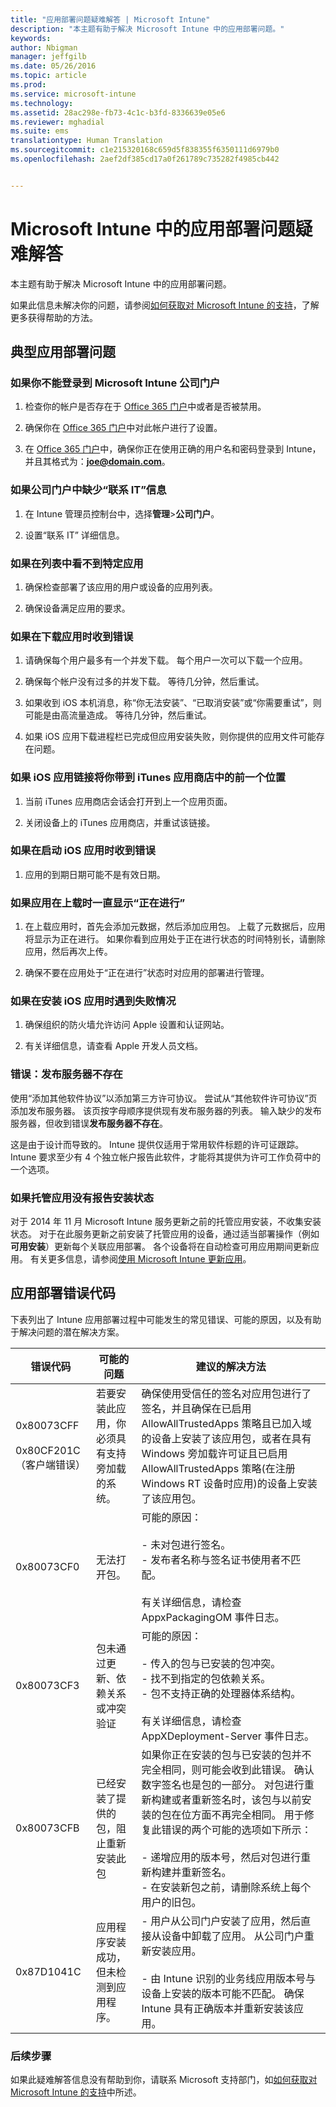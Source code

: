 ```yaml
---
title: "应用部署问题疑难解答 | Microsoft Intune"
description: "本主题有助于解决 Microsoft Intune 中的应用部署问题。"
keywords: 
author: Nbigman
manager: jeffgilb
ms.date: 05/26/2016
ms.topic: article
ms.prod: 
ms.service: microsoft-intune
ms.technology: 
ms.assetid: 28ac298e-fb73-4c1c-b3fd-8336639e05e6
ms.reviewer: mghadial
ms.suite: ems
translationtype: Human Translation
ms.sourcegitcommit: c1e215320168c659d5f838355f6350111d6979b0
ms.openlocfilehash: 2aef2df385cd17a0f261789c735282f4985cb442


---
```


# Microsoft Intune 中的应用部署问题疑难解答
本主题有助于解决 Microsoft Intune 中的应用部署问题。

如果此信息未解决你的问题，请参阅[如何获取对 Microsoft Intune 的支持](how-to-get-support-for-microsoft-intune.md)，了解更多获得帮助的方法。


## 典型应用部署问题

### 如果你不能登录到 Microsoft Intune 公司门户

1.  检查你的帐户是否存在于 [Office 365 门户](http://go.microsoft.com/fwlink/p/?LinkId=698854)中或者是否被禁用。

2.  确保你在 [Office 365 门户](http://go.microsoft.com/fwlink/p/?LinkId=698854)中对此帐户进行了设置。

3.  在 [Office 365 门户](http://go.microsoft.com/fwlink/p/?LinkId=698854)中，确保你正在使用正确的用户名和密码登录到 Intune，并且其格式为：**joe@domain.com**。

### 如果公司门户中缺少“联系 IT”信息

1.  在 Intune 管理员控制台中，选择**管理**&gt;**公司门户**。

2.  设置“联系 IT”  详细信息。

### 如果在列表中看不到特定应用

1.  确保检查部署了该应用的用户或设备的应用列表。

2.  确保设备满足应用的要求。

### 如果在下载应用时收到错误

1.  请确保每个用户最多有一个并发下载。 每个用户一次可以下载一个应用。

2.  确保每个帐户没有过多的并发下载。 等待几分钟，然后重试。

3.  如果收到 iOS 本机消息，称“你无法安装”、“已取消安装”或“你需要重试”，则可能是由高流量造成。 等待几分钟，然后重试。

4.  如果 iOS 应用下载进程栏已完成但应用安装失败，则你提供的应用文件可能存在问题。

### 如果 iOS 应用链接将你带到 iTunes 应用商店中的前一个位置

1.  当前 iTunes 应用商店会话会打开到上一个应用页面。

2.  关闭设备上的 iTunes 应用商店，并重试该链接。

### 如果在启动 iOS 应用时收到错误

1.  应用的到期日期可能不是有效日期。

### 如果应用在上载时一直显示“正在进行”

1.  在上载应用时，首先会添加元数据，然后添加应用包。 上载了元数据后，应用将显示为正在进行。 如果你看到应用处于正在进行状态的时间特别长，请删除应用，然后再次上传。

2.  确保不要在应用处于“正在进行”状态时对应用的部署进行管理。

### 如果在安装 iOS 应用时遇到失败情况

1.  确保组织的防火墙允许访问 Apple 设置和认证网站。

2.  有关详细信息，请查看 Apple 开发人员文档。

### 错误：发布服务器不存在
使用“添加其他软件协议”以添加第三方许可协议。 尝试从“其他软件许可协议”页添加发布服务器。 该页按字母顺序提供现有发布服务器的列表。
输入缺少的发布服务器，但收到错误**发布服务器不存在**。 

这是由于设计而导致的。 Intune 提供仅适用于常用软件标题的许可证跟踪。 Intune 要求至少有 4 个独立帐户报告此软件，才能将其提供为许可工作负荷中的一个选项。

### 如果托管应用没有报告安装状态

对于 2014 年 11 月 Microsoft Intune 服务更新之前的托管应用安装，不收集安装状态。 对于在此服务更新之前安装了托管应用的设备，通过适当部署操作（例如 **可用安装**）更新每个关联应用部署。 各个设备将在自动检查可用应用期间更新应用。 有关更多信息，请参阅[使用 Microsoft Intune 更新应用](/intune/deploy-use/update-apps-using-microsoft-intune)。

## <a name="BKMK_SoftDistErrorCodes"></a>应用部署错误代码
下表列出了 Intune 应用部署过程中可能发生的常见错误、可能的原因，以及有助于解决问题的潜在解决方案。

|错误代码|可能的问题|建议的解决方法|
|--------------|--------------------|------------------------|
|0x80073CFF<br /><br />0x80CF201C（客户端错误）|若要安装此应用，你必须具有支持旁加载的系统。|确保使用受信任的签名对应用包进行了签名，并且确保在已启用 AllowAllTrustedApps 策略且已加入域的设备上安装了该应用包，或者在具有 Windows 旁加载许可证且已启用 AllowAllTrustedApps 策略(在注册 Windows RT 设备时应用)的设备上安装了该应用包。|
|0x80073CF0|无法打开包。|可能的原因：<br /><br />-   未对包进行签名。<br />-   发布者名称与签名证书使用者不匹配。<br /><br />有关详细信息，请检查 AppxPackagingOM 事件日志。|
|0x80073CF3|包未通过更新、依赖关系或冲突验证|可能的原因：<br /><br />-   传入的包与已安装的包冲突。<br />-   找不到指定的包依赖关系。<br />-   包不支持正确的处理器体系结构。<br /><br />有关详细信息，请检查 AppXDeployment-Server 事件日志。|
|0x80073CFB|已经安装了提供的包，阻止重新安装此包|如果你正在安装的包与已安装的包并不完全相同，则可能会收到此错误。 确认数字签名也是包的一部分。 对包进行重新构建或者重新签名时，该包与以前安装的包在位方面不再完全相同。 用于修复此错误的两个可能的选项如下所示：<br /><br />-   递增应用的版本号，然后对包进行重新构建并重新签名。<br />-   在安装新包之前，请删除系统上每个用户的旧包。|
|0x87D1041C|应用程序安装成功，但未检测到应用程序。|- 用户从公司门户安装了应用，然后直接从设备中卸载了应用。 从公司门户重新安装应用。<br /><br />- 由 Intune 识别的业务线应用版本号与设备上安装的版本可能不匹配。 确保 Intune 具有正确版本并重新安装该应用。|

### 后续步骤
如果此疑难解答信息没有帮助到你，请联系 Microsoft 支持部门，如[如何获取对 Microsoft Intune 的支持](how-to-get-support-for-microsoft-intune.md)中所述。



<!--HONumber=Jul16_HO3-->


